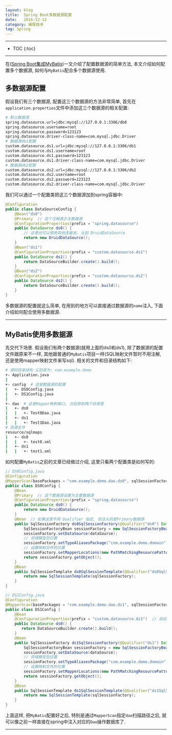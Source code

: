 ```yaml
---
layout: blog
title:  Spring Boot多数据源配置
date:   2016-12-12
category: 编程技术
tag: Spring
---
```




*****

* TOC
{:toc}

*****

在([Spring Boot集成MyBatis](http://loveshisong.cn/%E7%BC%96%E7%A8%8B%E6%8A%80%E6%9C%AF/2016-11-06-Spring-Boot%E9%9B%86%E6%88%90MyBatis.html))一文介绍了配置数据源的简单方法, 本文介绍如何配置多个数据源, 如何与`MyBatis`配合多个数据源使用.

## 多数据源配置
假设我们有三个数据源, 配置这三个数据源的方法非常简单, 首先在`application.properties`文件中添加这三个数据源的相关配置:

~~~sh
# 默认数据源
spring.datasource.url=jdbc:mysql://127.0.0.1:3306/db0
spring.datasource.username=root
spring.datasource.password=123123
spring.datasource.driver-class-name=com.mysql.jdbc.Driver
# 数据源db1配置
custom.datasource.ds1.url=jdbc:mysql://127.0.0.1:3306/db1
custom.datasource.ds1.username=root
custom.datasource.ds1.password=123123
custom.datasource.ds1.driver-class-name=com.mysql.jdbc.Driver
# 数据源db2配置
custom.datasource.ds2.url=jdbc:mysql://127.0.0.1:3306/db2
custom.datasource.ds2.username=root
custom.datasource.ds2.password=123123
custom.datasource.ds2.driver-class-name=com.mysql.jdbc.Driver
~~~
我们可以通过一个配置类把这三个数据源加到spring容器中:

~~~java
@Configuration
public class DataSourceConfig {
    @Bean("ds0")
    @Primary  // 这个注解表示主数据源
    @ConfigurationProperties(prefix = "spring.datasource")
    public DataSource ds0() {
        // 这里也可以使用其他连接池, 比如 DruidDataSource
        return new DruidDataSource();
    }
    @Bean("ds1")
    @ConfigurationProperties(prefix = "custom.datasource.ds1")
    public DataSource ds1() {
        return DataSourceBuilder.create().build();
    }
    @Bean("ds2")
    @ConfigurationProperties(prefix = "custom.datasource.ds2")
    public DataSource ds2() {
        return DataSourceBuilder.create().build();
    }
}
~~~

多数据源的配置就这么简单, 在用到的地方可以直接通过数据源的`name`注入, 下面介绍如何配合使用多数据源.

*****

## MyBatis使用多数据源
先交代下场景. 假设我们有两个数据源(就用上面的ds0和ds1), 除了数据源的配置文件跟原来不一样, 其他跟普通的`MyBatis`项目一样(SQL映射文件暂时不用注解, 还是使用mapper映射文件来写sql). 相关的文件和目录结构如下:

~~~sh
# 源码目录结构 父目录为: com.example.demo
+- Application.java
|
+- config  # 这是数据源的配置
|   +- DS0Config.java
|   +- DS1Config.java
|
+- dao  # 这是Mapper映射接口, 分别放到两个目录里
|   +- ds0
|   |   +- Test0Dao.java
|   +- ds1
|   |   +- Test1Dao.java
# 资源文件
resource/sqlmaps
|   +- ds0
|   |   +- test0.xml
|   +- ds1
|   |   +- test1.xml
~~~
如何配置`MyBatis`之前的文章已经做过介绍, 这里只看两个配置类是如何写的:

~~~java
// DS0Config.java
@Configuration
@MapperScan(basePackages = "com.example.demo.dao.ds0", sqlSessionFactoryRef = "ds0SqlSessionFactory")
public class DS0Config {
    @Bean
    @Primary  // 这个数据源设置为主要数据源
    @ConfigurationProperties(prefix = "spring.datasource")
    public DataSource ds0() {
        return new DruidDataSource();
    }
    @Bean  // 如果这里不用 Qualifier 指定, 则注入的是Primary数据源
    public SqlSessionFactory ds0SqlSessionFactory(@Qualifier("ds0") DataSource dataSource) throws Exception {
        SqlSessionFactoryBean sessionFactory = new SqlSessionFactoryBean();
        sessionFactory.setDataSource(dataSource);
        // 领域模型包位置
        sessionFactory.setTypeAliasesPackage("com.example.demo.domain");
        // 设置映射文件的位置
        sessionFactory.setMapperLocations(new PathMatchingResourcePatternResolver().getResources("classpath:sqlmaps/ds0/*.xml"));
        return sessionFactory.getObject();
    }
    @Bean
    public SqlSessionTemplate ds0SqlSessionTemplate(@Qualifier("ds0SqlSessionFactory") SqlSessionFactory sqlSessionFactory) {
        return new SqlSessionTemplate(sqlSessionFactory);
    }
}

// DS1Config.java
@Configuration
@MapperScan(basePackages = "com.example.demo.dao.ds1", sqlSessionFactoryRef = "ds1SqlSessionFactory")  // 这个包里的mapp使用的是ds1数据源
public class DS1Config {
    @Bean
    @ConfigurationProperties(prefix = "custom.datasource.ds1")  // 自动会把属性注入到对应的字段
    public DataSource ds0() {
       return DataSourceBuilder.create().build();
    }
    @Bean
    public SqlSessionFactory ds1SqlSessionFactory(@Qualifier("ds1") DataSource dataSource) throws Exception {
        SqlSessionFactoryBean sessionFactory = new SqlSessionFactoryBean();
        sessionFactory.setDataSource(dataSource);
        // 领域模型包位置
        sessionFactory.setTypeAliasesPackage("com.example.demo.domain");
        // 设置映射文件的位置
        sessionFactory.setMapperLocations(new PathMatchingResourcePatternResolver().getResources("classpath:sqlmaps/ds1/*.xml"));
        return sessionFactory.getObject();
    }
    @Bean
    public SqlSessionTemplate ds1SqlSessionTemplate(@Qualifier("ds1SqlSessionFactory") SqlSessionFactory sqlSessionFactory) {
        return new SqlSessionTemplate(sqlSessionFactory);
    }
}
~~~

上面这样, 把`MyBatis`配置好之后, 特别是通过`MapperScan`指定`dao`扫描路径之后, 就可以像之前一样直接在spring中注入对应的`Dao`操作数据库了.


*****
